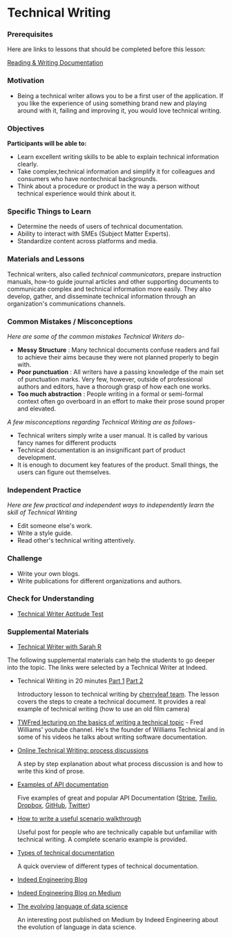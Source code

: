 # Technical Writing

### Prerequisites

Here are links to lessons that should be completed before this lesson:

[Reading & Writing Documentation](../../reading-and-writing-documentation/documentation.md)

### Motivation

- Being a technical writer allows you to be a first user of the application. If you like the experience of using something brand new and playing around with it, failing and improving it, you would love technical writing.

### Objectives

**Participants will be able to:**

- Learn excellent writing skills to be able to explain technical information clearly.
- Take complex,technical information and simplify it for colleagues and consumers who have nontechnical backgrounds.
- Think about a procedure or product in the way a person without technical experience would think about it.

### Specific Things to Learn

- Determine the needs of users of technical documentation.
- Ability to interact with SMEs (Subject Matter Experts).
- Standardize content across platforms and media.

### Materials and Lessons

Technical writers, also called _technical communicators_, prepare instruction manuals, how-to guide journal articles and other supporting documents to communicate complex and technical information more easily. They also develop, gather, and disseminate technical information through an organization's communications channels.

### Common Mistakes / Misconceptions

_Here are some of the common mistakes Technical Writers do-_

- **Messy Structure** : Many technical documents confuse readers and fail to achieve their aims because they were not planned properly to begin with.
- **Poor punctuation** : All writers have a passing knowledge of the main set of punctuation marks. Very few, however, outside of professional authors and editors, have a thorough grasp of how each one works.
- **Too much abstraction** : People writing in a formal or semi-formal context often go overboard in an effort to make their prose sound proper and elevated.

_A few misconceptions regarding Technical Writing are as follows-_

- Technical writers simply write a user manual. It is called by various fancy names for different products
- Technical documentation is an insignificant part of product development.
- It is enough to document key features of the product. Small things, the users can figure out themselves.

### Independent Practice

_Here are few practical and independent ways to independently learn the skill of Technical Writing_

- Edit someone else's work.
- Write a style guide.
- Read other's technical writing attentively.

### Challenge

- Write your own blogs.
- Write publications for different organizations and authors.

### Check for Understanding

- [Technical Writer Aptitude Test](https://www.interviewmocha.com/tests/technical-writer-test-aptitude-assessment)

### Supplemental Materials

- [Technical Writer with Sarah R](https://www.dropbox.com/s/8oe2kdhebkra6ph/video1761166302.mp4?dl=0)

The following supplemental materials can help the students to go deeper into the topic. The links were selected by a Technical Writer at Indeed.

- Technical Writing in 20 minutes [Part 1](https://www.youtube.com/watch?v=s69W6ZVriwI) [Part 2](https://www.youtube.com/watch?v=ggHqqu03Unw)

  Introductory lesson to technical writing by [cherryleaf team](https://www.cherryleaf.com/).
  The lesson covers the steps to create a technical document. It provides a real example of technical writing (how to use an old film camera)

- [TWFred lecturing on the basics of writing a technical topic](https://www.youtube.com/user/WilliamsTechEn#p/a/u/1/kWZaPF4Xvcc) - Fred Williams' youtube channel. He's the founder of Williams Technical and in some of his videos he talks about writing software documentation.

- [Online Technical Writing: process discussions](https://mcmassociates.io/textbook/proc.html)

  A step by step explanation about what process discussion is and how to write this kind of prose.

- [Examples of API documentation](https://nordicapis.com/5-examples-of-excellent-api-documentation/)

  Five examples of great and popular API Documentation ([Stripe](https://stripe.com/docs/api), [Twilio](https://www.twilio.com/docs/usage/api), [Dropbox](https://www.dropbox.com/developers/documentation), [GitHub](https://developer.github.com/v3/guides/getting-started/), [Twitter](https://developer.twitter.com/en/docs/tweets/search/overview))

- [How to write a useful scenario walkthrough](https://medium.com/product-labs/how-to-write-a-useful-scenario-walkthrough-f48bf40b1b69)

  Useful post for people who are technically capable but unfamiliar with technical writing. A complete scenario example is provided.

- [Types of technical documentation](https://clickhelp.com/clickhelp-technical-writing-blog/types-of-technical-documentation/)

  A quick overview of different types of technical documentation.

- [Indeed Engineering Blog](https://engineering.indeedblog.com/blog/)

- [Indeed Engineering Blog on Medium](https://medium.com/indeed-engineering)

- [The evolving language of data science](https://medium.com/indeed-engineering/the-evolving-language-of-data-science-89830c5aa0c7)

  An interesting post published on Medium by Indeed Engineering about the evolution of language in data science.
